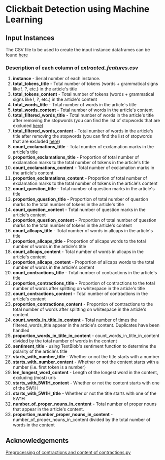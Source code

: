 # Clickbait Detection using Machine Learning

## Input Instances
The CSV file to be used to create the input instance dataframes can be found [here](https://github.com/sanjukta99/CS3244Project/blob/master/extracted_features.csv)

### Description of each column of *extracted_features.csv*
1. **instance** - Serial number of each instance. 
2. **total_tokens_title** - Total number of tokens (words + grammatical signs like !, ?, etc.) in the article's title
3. **total_tokens_content** - Total number of tokens (words + grammatical signs like !, ?, etc.) in the article's content
4. **total_words_title** - Total number of words in the article's title
5. **total_words_content** - Total number of words in the article's content
6. **total_filtered_words_title** - Total number of words in the article's title after removing the stopwords (you can find the list of stopwords that are excluded [here](https://www.geeksforgeeks.org/removing-stop-words-nltk-python/))
7. **total_filtered_words_content** - Total number of words in the article's title after removing the stopwords (you can find the list of stopwords that are excluded [here](https://www.geeksforgeeks.org/removing-stop-words-nltk-python/))
8. **count_exclamations_title** - Total number of exclamation marks in the article's title
9. **proportion_exclamations_title** - Proportion of total number of exclamation marks to the total number of tokens in the article's title
10. **count_exclamations_content** - Total number of exclamation marks in the article's content
11. **proportion_exclamations_content** - Proportion of total number of exclamation marks to the total number of tokens in the article's content
12. **count_question_title** - Total number of question marks in the article's title
13. **proportion_question_title** - Proportion of total number of question marks to the total number of tokens in the article's title
14. **count_question_content** - Total number of question marks in the article's content
15. **proportion_question_content** - Proportion of total number of question marks to the total number of tokens in the article's content
16. **count_allcaps_title** - Total number of words in allcaps in the article's title
17. **proportion_allcaps_title** - Proportion of allcaps words to the total number of words in the article's title
18. **count_allcaps_content** - Total number of words in allcaps in the article's content
19. **proportion_allcaps_content** - Proportion of allcaps words to the total number of words in the article's content
20. **count_contractions_title** - Total number of contractions in the article's title
21. **proportion_contractions_title** - Proportion of contractions to the total number of words after splitting on whitespace in the article's title
22. **count_contractions_content** - Total number of contractions in the article's content
23. **proportion_contractions_content** -  Proportion of contractions to the total number of words after splitting on whitespace in the article's content
24. **count_words_in_title_in_content** - Total number of times the filtered_words_title appear in the article's content. Duplicates have been handled
25. **proportion_words_in_title_in_content** - count_words_in_title_in_content divided by the total number of words in the content
26. **sentiment_title** - using TextBlob's sentiment function to determine the polarity of the article's title
27. **starts_with_number_title** - Whether or not the title starts with a number
28. **starts_with_number_content** - Whether or not the content starts with a number (i.e. first token is a number)
29. **len_longest_word_content** - Length of the longest word in the content, excluding (most) urls
30. **starts_with_5W1H_content** - Whether or not the content starts with one of the 5W1H
31. **starts_with_5W1H_title** - Whether or not the title starts with one of the 5W1H
32. **number_of_proper_nouns_in_content** - Total number of proper nouns that appear in the article's content. 
33. **proportion_number_proper_nouns_in_content** - number_of_proper_nouns_in_content divided by the total number of words in the content

## Acknowledgements
[Preprocessing of contractions and content of contractions.py](https://medium.com/@pemagrg/pre-processing-text-in-python-ad13ea544dae)
